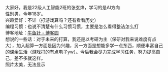 大家好，我是22级人工智能2班的张玄烽，学习的是AI方向  
性别男，今年18岁。  
兴趣爱好：不详（打游戏算吗？还有看看历史）  
编程习惯：也说不清楚有什么习惯习惯，主要是怎么看得整洁怎么打  
博客地址：[牛鱼针 - 博客园](https://www.cnblogs.com/102204216zxf/)  
想说的一些话：对于未来的打算，我还是以考研为主（保研对我来说难度有点大），加入超算一方面是因为兴趣，另一方面是想能多学一点东西，顺便丰富自己的课余生活（游戏打的有点电子yw）。今后我会尽力完成学习任务，努力提高自己，差不多就这样。  
照片太美，无法显示



